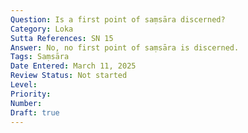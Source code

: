 ```yaml
---
Question: Is a first point of saṃsāra discerned?
Category: Loka
Sutta References: SN 15
Answer: No, no first point of saṃsāra is discerned.
Tags: Saṃsāra
Date Entered: March 11, 2025
Review Status: Not started
Level: 
Priority: 
Number: 
Draft: true
---
```

